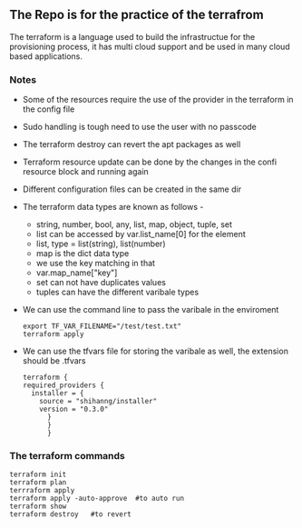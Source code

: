 ## The Repo is for the practice of the terrafrom 

The terraform is a language used to build the infrastructue for the provisioning process, it has multi cloud support and be used in many cloud based applications. 


### Notes
- Some of the resources require the use of the provider in the terraform in the config file
- Sudo handling is tough need to use the user with no passcode
- The terraform destroy can revert the apt packages as well
- Terraform resource update can be done by the changes in the confi resource block and running again
- Different configuration files can be created in the same dir
- The terraform data types are known as follows - 
  - string, number, bool, any, list, map, object, tuple, set
  - list can be accessed by var.list_name[0] for the element
  - list, type = list(string), list(number)
  - map is the dict data type 
  - we use the key matching in that 
  - var.map_name["key"]
  - set can not have duplicates values
  - tuples can have the different varibale types
- We can use the command line to pass the varibale in the enviroment
  
  ```
  export TF_VAR_FILENAME="/test/test.txt"
  terraform apply
  ```
- We can use the tfvars file for storing the varibale as well, the extension should be .tfvars
  

  ```
  terraform {
  required_providers {
    installer = {
      source = "shihanng/installer"
      version = "0.3.0"
        }
        }
        }
  ```

### The terraform commands


```
terraform init
terraform plan
terrraform apply
terraform apply -auto-approve  #to auto run
terraform show
terraform destroy   #to revert

```